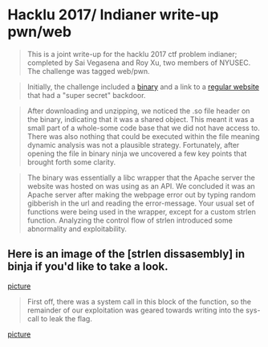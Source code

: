 Hacklu 2017/ Indianer write-up  pwn/web
========================================

> This is a joint write-up for the hacklu 2017 ctf problem indianer; completed by Sai Vegasena and Roy Xu, two members of NYUSEC. The challenge was tagged web/pwn.

> Initially, the challenge included a [binary](svv232/Indianer-hacklu-2017/blob/master/backdoor.so) and a link to a [regular website](https://indianer.flatearth.fluxfingers.net/) that had a "super secret" backdoor.

> After downloading and unzipping, we noticed the .so file header on the binary, indicating that it was a shared object. This meant it was a small part of a whole-some code base that we did not have access to. There was also nothing that could be executed within the file meaning dynamic analysis was not a plausible strategy. Fortunately, after opening the file in binary ninja we uncovered a few key points that brought forth some clarity. 

> The binary was essentially a libc wrapper that the Apache server the website was hosted on was using as an API. We concluded it was an Apache server after making the webpage error out by typing random gibberish in the url and reading the error-message. Your usual set of functions were being used in the wrapper, except for a custom strlen function. Analyzing the control flow of strlen introduced some abnormality and exploitability. 

Here is an image of the [strlen dissasembly] in binja if you'd like to take a look.
--------------------------------------------------------------------------

[picture]()

> First off, there  was a system call in this block of the function, so the remainder of our exploitation was geared towards writing into the sys-call to leak the flag.

[picture]()



